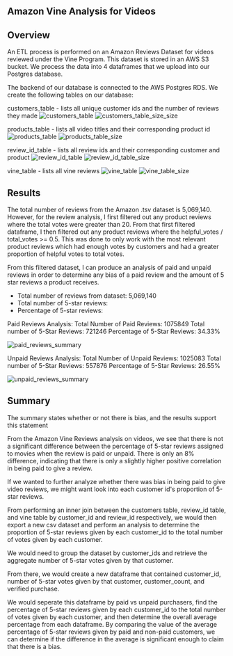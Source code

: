 ## Amazon Vine Analysis for Videos

## Overview
An ETL process is performed on an Amazon Reviews Dataset for videos reviewed under the Vine Program. This dataset is stored in an AWS S3 bucket. We process the data into 4 dataframes that we upload into our Postgres database. 

The backend of our database is connected to the AWS Postgres RDS. We create the following tables on our database:

customers_table - lists all unique customer ids and the number of reviews they made
![customers_table](https://github.com/namin1993/Amazon_Vine_Analysis/blob/6545ff93e015a27aef0842495e4a5d9e75248313/Resources/Screenshots/customers_table.png)
![customers_table_size_size](https://github.com/namin1993/Amazon_Vine_Analysis/blob/6545ff93e015a27aef0842495e4a5d9e75248313/Resources/Screenshots/Size_of_customers_table.png)

products_table - lists all video titles and their corresponding product id
![products_table](https://github.com/namin1993/Amazon_Vine_Analysis/blob/6545ff93e015a27aef0842495e4a5d9e75248313/Resources/Screenshots/products_table.png)
![products_table_size](https://github.com/namin1993/Amazon_Vine_Analysis/blob/6545ff93e015a27aef0842495e4a5d9e75248313/Resources/Screenshots/Size_of_products_table.png)

review_id_table - lists all review ids and their corresponding customer and product
![review_id_table](https://github.com/namin1993/Amazon_Vine_Analysis/blob/6545ff93e015a27aef0842495e4a5d9e75248313/Resources/Screenshots/review_id_table.png)
![review_id_table_size](https://github.com/namin1993/Amazon_Vine_Analysis/blob/6545ff93e015a27aef0842495e4a5d9e75248313/Resources/Screenshots/Size_of_review_id_table.png)

vine_table - lists all vine reviews
![vine_table](https://github.com/namin1993/Amazon_Vine_Analysis/blob/6545ff93e015a27aef0842495e4a5d9e75248313/Resources/Screenshots/vine_table.png)
![vine_table_size](https://github.com/namin1993/Amazon_Vine_Analysis/blob/6545ff93e015a27aef0842495e4a5d9e75248313/Resources/Screenshots/Size_of_vine_table.png)

## Results
The total number of reviews from the Amazon .tsv dataset is 5,069,140.
However, for the review analysis, I first filtered out any product reviews where the total votes were greater than 20. From that first filtered dataframe, I then filtered out any product reviews where the helpful_votes / total_votes >= 0.5. This was done to only work with the most relevant product reviews which had enough votes by customers and had a greater proportion of helpful votes to total votes.

From this filtered dataset, I can produce an analysis of paid and unpaid reviews in order to determine any bias of a paid review and the amount of 5 star reviews a product receives.

- Total number of reviews from dataset: 5,069,140
- Total number of 5-star reviews: 
- Percentage of 5-star reviews: 

Paid Reviews Analysis:
Total Number of Paid Reviews: 1075849
Total number of 5-Star Reviews: 721246
Percentage of 5-Star Reviews: 34.33%

![paid_reviews_summary](https://github.com/namin1993/Amazon_Vine_Analysis/blob/6545ff93e015a27aef0842495e4a5d9e75248313/Resources/Screenshots/Paid-Reviews_Analysis.png)

Unpaid Reviews Analysis:
Total Number of Unpaid Reviews: 1025083
Total number of 5-Star Reviews: 557876
Percentage of 5-Star Reviews: 26.55%

![unpaid_reviews_summary](https://github.com/namin1993/Amazon_Vine_Analysis/blob/6545ff93e015a27aef0842495e4a5d9e75248313/Resources/Screenshots/Unpaid-Reviews_Analysis.png)

## Summary
The summary states whether or not there is bias, and the results support this statement

From the Amazon Vine Reviews analysis on videos, we see that there is not a significant difference between the percentage of 5-star reviews assigned to movies when the review is paid or unpaid. There is only an 8% difference, indicating that there is only a slightly higher positive correlation in being paid to give a review.

If we wanted to further analyze whether there was bias in being paid to give video reviews, we might want look into each customer id's proportion of 5-star reviews.

From performing an inner join between the customers table, review_id table, and vine table by customer_id and review_id respectively, we would then export a new csv dataset and perform an analysis to determine the proportion of 5-star reviews given by each customer_id to the total number of votes given by each customer.

We would need to group the dataset by customer_ids and retrieve the aggregate number of 5-star votes given by that customer.

From there, we would create a new dataframe that contained customer_id, number of 5-star votes given by that customer, customer_count, and verified purchase.

We would seperate this dataframe by paid vs unpaid purchasers, find the percentage of 5-star reviews given by each customer_id to the total number of votes given by each customer, and then determine the overall average percentage from each dataframe. By comparing the value of the average percentage of 5-star reviews given by paid and non-paid customers, we can determine if the difference in the average is significant enough to claim that there is a bias. 
